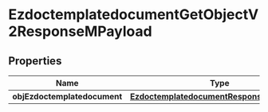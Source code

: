 

# EzdoctemplatedocumentGetObjectV2ResponseMPayload

## Properties

Name | Type | Description | Notes
------------ | ------------- | ------------- | -------------
**objEzdoctemplatedocument** | [**EzdoctemplatedocumentResponseCompound**](EzdoctemplatedocumentResponseCompound.md) |  | 




